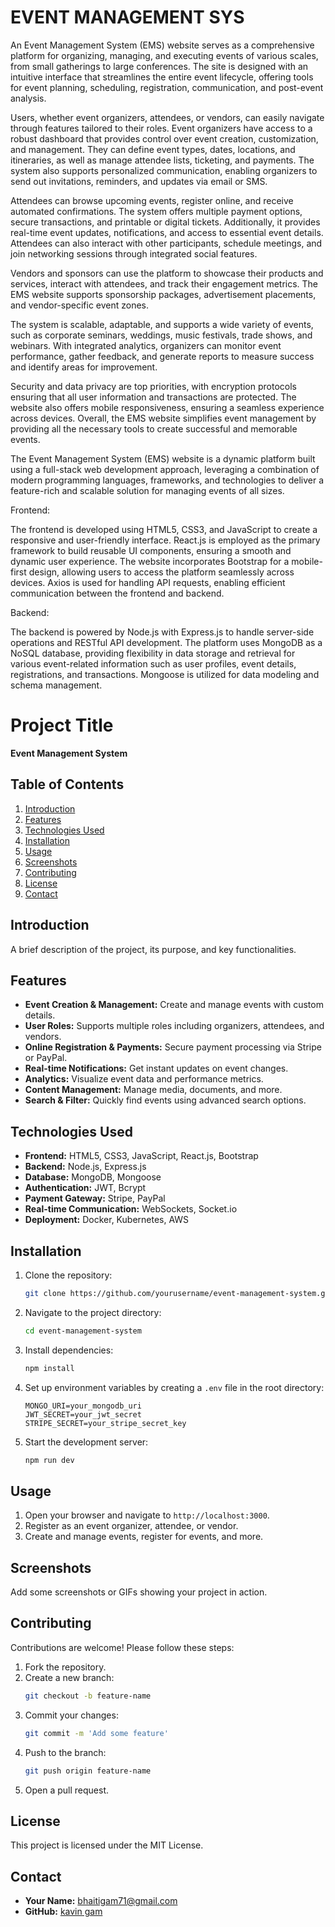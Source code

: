 # EVENT MANAGEMENT SYS
<p>
An Event Management System (EMS) website serves as a comprehensive platform for organizing, managing, and executing events of various scales, from small gatherings to large conferences. The site is designed with an intuitive interface that streamlines the entire event lifecycle, offering tools for event planning, scheduling, registration, communication, and post-event analysis.
</p>

<p>
Users, whether event organizers, attendees, or vendors, can easily navigate through features tailored to their roles. Event organizers have access to a robust dashboard that provides control over event creation, customization, and management. They can define event types, dates, locations, and itineraries, as well as manage attendee lists, ticketing, and payments. The system also supports personalized communication, enabling organizers to send out invitations, reminders, and updates via email or SMS.
</p>

<p>
Attendees can browse upcoming events, register online, and receive automated confirmations. The system offers multiple payment options, secure transactions, and printable or digital tickets. Additionally, it provides real-time event updates, notifications, and access to essential event details. Attendees can also interact with other participants, schedule meetings, and join networking sessions through integrated social features.
</p>

<p>
Vendors and sponsors can use the platform to showcase their products and services, interact with attendees, and track their engagement metrics. The EMS website supports sponsorship packages, advertisement placements, and vendor-specific event zones.
</p>

<p>
The system is scalable, adaptable, and supports a wide variety of events, such as corporate seminars, weddings, music festivals, trade shows, and webinars. With integrated analytics, organizers can monitor event performance, gather feedback, and generate reports to measure success and identify areas for improvement.
</p>
<p>
Security and data privacy are top priorities, with encryption protocols ensuring that all user information and transactions are protected. The website also offers mobile responsiveness, ensuring a seamless experience across devices. Overall, the EMS website simplifies event management by providing all the necessary tools to create successful and memorable events.
</p>

<p>
The Event Management System (EMS) website is a dynamic platform built using a full-stack web development approach, leveraging a combination of modern programming languages, frameworks, and technologies to deliver a feature-rich and scalable solution for managing events of all sizes.
</p>

Frontend:
<p>
The frontend is developed using HTML5, CSS3, and JavaScript to create a responsive and user-friendly interface. React.js is employed as the primary framework to build reusable UI components, ensuring a smooth and dynamic user experience. The website incorporates Bootstrap for a mobile-first design, allowing users to access the platform seamlessly across devices. Axios is used for handling API requests, enabling efficient communication between the frontend and backend.
</p>

Backend:
<p>
The backend is powered by Node.js with Express.js to handle server-side operations and RESTful API development. The platform uses MongoDB as a NoSQL database, providing flexibility in data storage and retrieval for various event-related information such as user profiles, event details, registrations, and transactions. Mongoose is utilized for data modeling and schema management.
</p>



# Project Title
**Event Management System**

## Table of Contents
1. [Introduction](#introduction)
2. [Features](#features)
3. [Technologies Used](#technologies-used)
4. [Installation](#installation)
5. [Usage](#usage)
6. [Screenshots](#screenshots)
7. [Contributing](#contributing)
8. [License](#license)
9. [Contact](#contact)

## Introduction
A brief description of the project, its purpose, and key functionalities.

## Features
- **Event Creation & Management:** Create and manage events with custom details.
- **User Roles:** Supports multiple roles including organizers, attendees, and vendors.
- **Online Registration & Payments:** Secure payment processing via Stripe or PayPal.
- **Real-time Notifications:** Get instant updates on event changes.
- **Analytics:** Visualize event data and performance metrics.
- **Content Management:** Manage media, documents, and more.
- **Search & Filter:** Quickly find events using advanced search options.

## Technologies Used
- **Frontend:** HTML5, CSS3, JavaScript, React.js, Bootstrap
- **Backend:** Node.js, Express.js
- **Database:** MongoDB, Mongoose
- **Authentication:** JWT, Bcrypt
- **Payment Gateway:** Stripe, PayPal
- **Real-time Communication:** WebSockets, Socket.io
- **Deployment:** Docker, Kubernetes, AWS

## Installation
1. Clone the repository:
    ```bash
    git clone https://github.com/yourusername/event-management-system.git
    ```
2. Navigate to the project directory:
    ```bash
    cd event-management-system
    ```
3. Install dependencies:
    ```bash
    npm install
    ```
4. Set up environment variables by creating a `.env` file in the root directory:
    ```
    MONGO_URI=your_mongodb_uri
    JWT_SECRET=your_jwt_secret
    STRIPE_SECRET=your_stripe_secret_key
    ```
5. Start the development server:
    ```bash
    npm run dev
    ```

## Usage
1. Open your browser and navigate to `http://localhost:3000`.
2. Register as an event organizer, attendee, or vendor.
3. Create and manage events, register for events, and more.

## Screenshots
Add some screenshots or GIFs showing your project in action.

## Contributing
Contributions are welcome! Please follow these steps:
1. Fork the repository.
2. Create a new branch:
    ```bash
    git checkout -b feature-name
    ```
3. Commit your changes:
    ```bash
    git commit -m 'Add some feature'
    ```
4. Push to the branch:
    ```bash
    git push origin feature-name
    ```
5. Open a pull request.

## License
This project is licensed under the MIT License.

## Contact
- **Your Name:** [bhaitigam71@gmail.com](mailto:your-email@example.com)
- **GitHub:** [kavin gam](https://github.com/yourusername)
